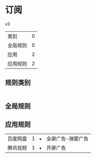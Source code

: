 # 订阅

v3

|||
| - |:-:|
|类别|0|
|全局规则|0|
|应用|2|
|应用规则|2|

## 规则类别

|||
| - |:-:|


## 全局规则



## 应用规则

||||
| - |:-:|-|
|百度网盘|1|<li>全屏广告-弹窗广告|
|腾讯视频|1|<li>开屏广告|
